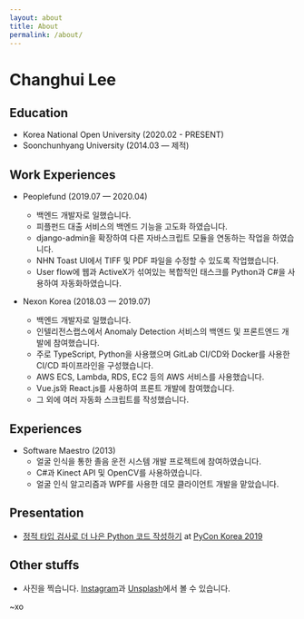 ```yaml
---
layout: about
title: About
permalink: /about/
---
```


# Changhui Lee


## Education
- Korea National Open University (2020.02 - PRESENT)
- Soonchunhyang University (2014.03 — 제적)

## Work Experiences
- Peoplefund (2019.07 — 2020.04)
  + 백엔드 개발자로 일했습니다.
  + 피플펀드 대출 서비스의 백엔드 기능을 고도화 하였습니다.
  + django-admin을 확장하여 다른 자바스크립트 모듈을 연동하는 작업을 하였습니다.
  + NHN Toast UI에서 TIFF 및 PDF 파일을 수정할 수 있도록 작업했습니다.
  + User flow에 웹과 ActiveX가 섞여있는 복합적인 태스크를 Python과 C#을 사용하여 자동화하였습니다.

- Nexon Korea (2018.03 — 2019.07)
  + 백엔드 개발자로 일했습니다.
  + 인텔리전스랩스에서 Anomaly Detection 서비스의 백엔드 및 프론트엔드 개발에 참여했습니다.
  + 주로 TypeScript, Python을 사용했으며 GitLab CI/CD와 Docker를 사용한 CI/CD 파이프라인을 구성했습니다.
  + AWS ECS, Lambda, RDS, EC2 등의 AWS 서비스를 사용했습니다.
  + Vue.js와 React.js를 사용하여 프론트 개발에 참여했습니다.
  + 그 외에 여러 자동화 스크립트를 작성했습니다.


## Experiences
- Software Maestro (2013)
  + 얼굴 인식을 통한 졸음 운전 시스템 개발 프로젝트에 참여하였습니다.
  + C#과 Kinect API 및 OpenCV를 사용하였습니다.
  + 얼굴 인식 알고리즘과 WPF를 사용한 데모 클라이언트 개발을 맡았습니다.

## Presentation
- [정적 타입 검사로 더 나은 Python 코드 작성하기](https://speakerdeck.com/blur/python-type-hinting-and-static-type-checking) at [PyCon Korea 2019](https://www.pycon.kr)

## Other stuffs
- 사진을 찍습니다. [Instagram](https://instagram.com/blureffect)과 [Unsplash](https://unsplash.com/@changhui)에서 볼 수 있습니다.


~xo
